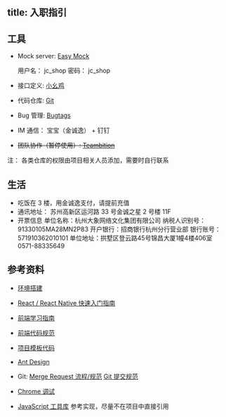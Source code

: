 title: 入职指引 
---

## 工具

- Mock server: [Easy Mock](http://www.easy-mock.com/)
    
    用户名： jc_shop
    密码： jc_shop

- 接口定义: [小幺鸡](http://api.jc/)

- 代码仓库: [Git](http://git.jc/)

- Bug 管理: [Bugtags](https://work.bugtags.com/)

- IM 通信： 宝宝（金诚逸） + 钉钉

- ~~团队协作（暂停使用）: [Teambition](https://www.teambition.com/)~~

注： 各类仓库的权限由项目相关人员添加，需要时自行联系


## 生活

- 吃饭在 3 楼，用金诚逸支付，请提前充值
- 通讯地址： 苏州高新区运河路 33 号金诚之星 2 号楼 11F
- 开票信息
  单位名称：杭州大象网络文化集团有限公司 
  纳税人识别号：91330105MA28MN2P83
  开户银行：招商银行杭州分行营业部
  银行账号：571910362010101
  单位地址：拱墅区登云路45号锦昌大厦1幢4楼406室 0571-88335649



## 参考资料

- [环境搭建](http://10.100.246.27:90/docs/refer/env.html)
- [React / React Native 快速入门指南](https://github.com/alcat2008/front-end-study-guide/blob/master/react-quick-guide.md)
- [前端学习指南](https://github.com/alcat2008/front-end-study-guide)

- [前端代码规范](http://10.100.246.27:90/docs/)
- [项目模板代码](https://github.com/alcat2008/react-redux-antd-samples)
- [Ant Design](https://ant.design/docs/react/introduce-cn)
- Git: [Merge Request 流程/规范](http://10.100.246.27:90/docs/project/mr.html) [Git 提交规范](http://10.100.246.27:90/docs/project/git_commit.html)
- [Chrome 调试](http://visonsoft.cn/2017/09/27/chrome-debug/)
- [JavaScript 工具库](https://lodash.com/) 参考实现，尽量不在项目中直接引用
